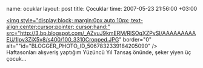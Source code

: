 name: ocuklar
layout: post
title: Çocuklar
time: 2007-05-23 21:56:00 +03:00

<a href="http://3.bp.blogspot.com/_AZvuJ9kmERM/RlSOqXZPvSI/AAAAAAAAAEU/1Ipv3ZiX5v8/s1600-h/100_3310Cropped.JPG"><img style="display:block; margin:0px auto 10px; text-align:center;cursor:pointer; cursor:hand;" src="http://3.bp.blogspot.com/_AZvuJ9kmERM/RlSOqXZPvSI/AAAAAAAAAEU/1Ipv3ZiX5v8/s400/100_3310Cropped.JPG" border="0" alt=""id="BLOGGER_PHOTO_ID_5067832339184205090" /></a><br />Haftasonları alışveriş yaptığım Yüzüncü Yıl Tansaş önünde, şeker yiyen üç çocuk...
